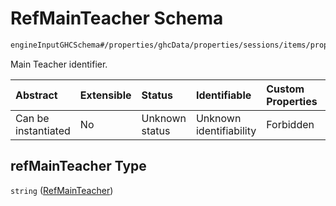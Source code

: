 # RefMainTeacher Schema

```txt
engineInputGHCSchema#/properties/ghcData/properties/sessions/items/properties/refMainTeacher
```

Main Teacher identifier.

| Abstract            | Extensible | Status         | Identifiable            | Custom Properties | Additional Properties | Access Restrictions | Defined In                                                        |
| :------------------ | :--------- | :------------- | :---------------------- | :---------------- | :-------------------- | :------------------ | :---------------------------------------------------------------- |
| Can be instantiated | No         | Unknown status | Unknown identifiability | Forbidden         | Allowed               | none                | [ghc.schema.json*](../out/ghc.schema.json "open original schema") |

## refMainTeacher Type

`string` ([RefMainTeacher](ghc-properties-ghcdata-properties-sessions-session-properties-refmainteacher.md))
